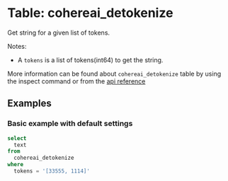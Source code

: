 # Table: cohereai_detokenize

Get string for a given list of tokens.

Notes:
* A `tokens` is a list of tokens(int64) to get the string.

More information can be found about `cohereai_detokenize` table by using the inspect command or from the [api reference](https://docs.cohere.com/reference/detokenize)

## Examples

### Basic example with default settings

```sql
select
  text
from
  cohereai_detokenize
where
  tokens = '[33555, 1114]'
```

